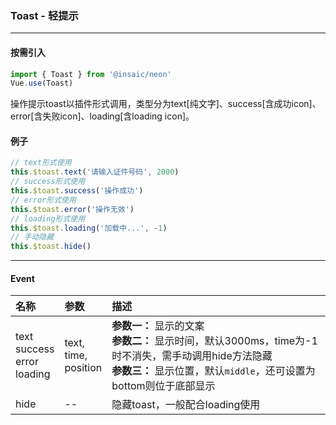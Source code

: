 ### Toast - 轻提示
---
#### 按需引入

```js
import { Toast } from '@insaic/neon'
Vue.use(Toast)
```

操作提示toast以插件形式调用，类型分为text[纯文字]、success[含成功icon]、error[含失败icon]、loading[含loading icon]。
#### 例子
```js
// text形式使用
this.$toast.text('请输入证件号码', 2000)
// success形式使用
this.$toast.success('操作成功')
// error形式使用
this.$toast.error('操作无效')
// loading形式使用
this.$toast.loading('加载中...', -1)
// 手动隐藏
this.$toast.hide()
```
---
#### Event
| 名称 | 参数 | 描述 |
|:---- |:--- |:---- |
| text<br>success<br>error<br>loading | text,<br>time,<br>position | **参数一：** 显示的文案<br> **参数二：** 显示时间，默认3000ms，time为-1时不消失，需手动调用hide方法隐藏<br> **参数三：** 显示位置，默认`middle`，还可设置为bottom则位于底部显示 |
| hide | -- | 隐藏toast，一般配合loading使用 |
